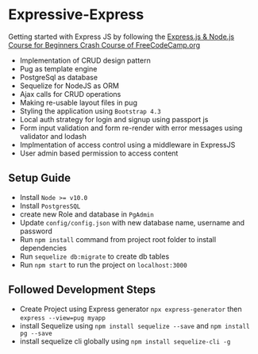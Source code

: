 # Expressive-Express
Getting started with Express JS by following the [Express.js & Node.js Course for Beginners Crash Course of FreeCodeCamp.org](https://youtu.be/G8uL0lFFoN0)
- Implementation of CRUD design pattern
- Pug as template engine
- PostgreSql as database
- Sequelize for NodeJS as ORM
- Ajax calls for CRUD operations
- Making re-usable layout files in pug
- Styling the application using ``Bootstrap 4.3``
- Local auth strategy for login and signup using passport js
- Form input validation and form re-render with error messages using validator and lodash
- Implmentation of access control using a middleware in ExpressJS
- User admin based permission to access content
## Setup Guide
- Install ``Node >= v10.0``
- Install ``PostgresSQL``
- create new Role and database in ``PgAdmin``
- Update ``config/config.json`` with new database name, username and password
- Run ``npm install`` command from project root folder to install dependencies
- Run ``sequelize db:migrate`` to create db tables
- Run ``npm start`` to run the project on ``localhost:3000``

## Followed Development Steps

- Create Project using Express generator ``npx express-generator`` then ``express --view=pug myapp``
- install Sequelize using ``npm install sequelize --save`` and ``npm install pg --save``
- install sequelize cli globally using ``npm install sequelize-cli -g``
